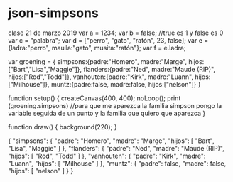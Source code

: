 # json-simpsons
clase 21 de marzo 2019
var a = 1234;
var b = false;
//true es 1  y false es 0
var c = "palabra";
var d = ["perro", "gato", "ratón", 23, false];
var e = {ladra:"perro", maulla:"gato", musita:"ratón"};
var f = e.ladra;

var groening = {
simpsons:{padre:"Homero", madre:"Marge", hijos:["Bart","Lisa","Maggie"]},
flanders:{padre:"Ned", madre:"Maude (RIP)", hijos:["Rod","Todd"]},
vanhouten:{padre:"Kirk", madre:"Luann", hijos:["Milhouse"]},
muntz:{padre:false, madre:false, hijos:["nelson"]}
}

function setup() {
  createCanvas(400, 400);
	noLoop();
	print (groening.simpsons)
	//para que me aparezca la familia simpson pongo la variable seguida de un punto y la familia que quiero que aparezca
}

function draw() {
  background(220);
}


{
  "simpsons": {
    "padre": "Homero",
    "madre": "Marge",
    "hijos": [
      "Bart",
      "Lisa",
      "Maggie"
    ]
  },
  "flanders": {
    "padre": "Ned",
    "madre": "Maude (RIP)",
    "hijos": [
      "Rod",
      "Todd"
    ]
  },
  "vanhouten": {
    "padre": "Kirk",
    "madre": "Luann",
    "hijos": [
      "Milhouse"
    ]
  },
  "muntz": {
    "padre": false,
    "madre": false,
    "hijos": [
      "nelson"
    ]
  }
}

